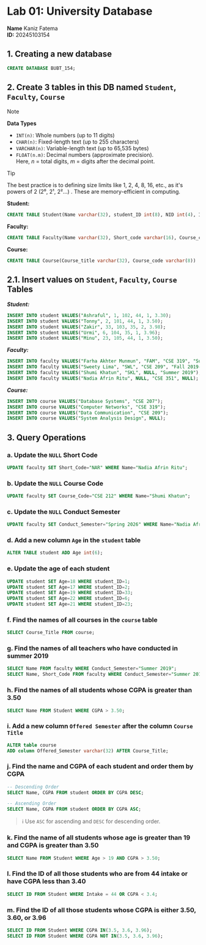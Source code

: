 # Lab 01: University Database
**Name** Kaniz Fatema  
**ID:** 20245103154

## 1. Creating a new database

```sql
CREATE DATABASE BUBT_154;
```
## 2. Create 3 tables in this DB named `Student`, `Faculty`, `Course`

> [!NOTE]
> **Data Types**
> 
> - `INT(n)`: Whole numbers (up to 11 digits)
> - `CHAR(n)`: Fixed-length text (up to 255 characters)
> - `VARCHAR(n)`: Variable-length text (up to 65,535 bytes)
> - `FLOAT(n.m)`: Decimal numbers (approximate precision).  
>   Here, *n* = total digits, *m* = digits after the decimal point.

> [!TIP]
> The best practice is to defining size limits like 1, 2, 4, 8, 16, etc., as it's powers of 2 (2⁰, 2¹, 2²...) . These are memory-efficient in computing.

**Student:** 

```sql
CREATE TABLE Student(Name varchar(32), student_ID int(8), NID int(4), Intake int(2), section int(2), CGPA float(3.2))
```
**Faculty:** 
```sql
CREATE TABLE Faculty(Name varchar(32), Short_code varchar(16), Course_code varchar(16), Conduct_semester varchar(32))
```
**Course:** 
```sql
CREATE TABLE Course(Course_title varchar(32), Course_code varchar(8))
```
## 2.1. Insert values on `Student`, `Faculty`, `Course` Tables
***Student:***
```sql
INSERT INTO student VALUES("Ashraful", 1, 102, 44, 1, 3.30);
INSERT INTO student VALUES("Tonny", 2, 101, 44, 1, 3.50);
INSERT INTO student VALUES("Zakir", 33, 103, 35, 2, 3.98);
INSERT INTO student VALUES("Urmi", 6, 104, 35, 1, 3.96);
INSERT INTO student VALUES("Minu", 23, 105, 44, 1, 3.50);
```
***Faculty:***
```sql
INSERT INTO faculty VALUES("Farha Akhter Munmun", "FAM", "CSE 319", "Summer 2019");
INSERT INTO faculty VALUES("Sweety Lima", "SWL", "CSE 209", "Fall 2019-20");
INSERT INTO faculty VALUES("Shumi Khatun", "SKL", NULL, "Summer 2019");
INSERT INTO faculty VALUES("Nadia Afrin Ritu", NULL, "CSE 351", NULL);
```
***Course:***
```sql
INSERT INTO course VALUES("Database Systems", "CSE 207");
INSERT INTO course VALUES("Computer Networks", "CSE 319");
INSERT INTO course VALUES("Data Communication", "CSE 209");
INSERT INTO course VALUES("System Analysis Design", NULL);
```
## 3. Query Operations

### a. Update the `NULL` Short Code
```sql
UPDATE faculty SET Short_Code="NAR" WHERE Name="Nadia Afrin Ritu";
```
### b. Update the `NULL` Course Code

```sql
UPDATE faculty SET Course_Code="CSE 212" WHERE Name="Shumi Khatun";
```
### c. Update the `NULL` Conduct Semester

```sql
UPDATE faculty SET Conduct_Semester="Spring 2026" WHERE Name="Nadia Afrin Ritu";
```

### d. Add a new column `Age` in the `student` table

```sql
ALTER TABLE student ADD Age int(6);
```
### e. Update the age of each student

```sql
UPDATE student SET Age=18 WHERE student_ID=1;
UPDATE student SET Age=17 WHERE student_ID=2;
UPDATE student SET Age=19 WHERE student_ID=33;
UPDATE student SET Age=22 WHERE student_ID=6;
UPDATE student SET Age=21 WHERE student_ID=23;
```
### f. Find the names of all courses in the `course` table

```sql
SELECT Course_Title FROM course;
```

### g. Find the names of all teachers who have conducted in summer 2019

```sql
SELECT Name FROM faculty WHERE Conduct_Semester="Summer 2019";
SELECT Name, Short_Code FROM faculty WHERE Conduct_Semester="Summer 2019";
```
### h. Find the names of all students whose CGPA is greater than 3.50

```sql
SELECT Name FROM Student WHERE CGPA > 3.50;
```
### i. Add a new column `Offered Semester` after the column `Course Title`

```sql
ALTER table course
ADD column Offered_Semester varchar(32) AFTER Course_Title;
```
### j. Find the name and CGPA of each student and order them by CGPA

```sql
-- Descending Order
SELECT Name, CGPA FROM student ORDER BY CGPA DESC;

-- Ascending Order
SELECT Name, CGPA FROM student ORDER BY CGPA ASC;
```
> ℹ️ Use `ASC` for ascending and `DESC` for descending order.

### k. Find the name of all students whose age is greater than 19 and CGPA is greater than 3.50

```sql
SELECT Name FROM Student WHERE Age > 19 AND CGPA > 3.50;
```
### l. Find the ID of all those students who are from 44 intake or have CGPA less than 3.40

```sql
SELECT ID FROM Student WHERE Intake = 44 OR CGPA < 3.4;
```

### m. Find the ID of all those students whose CGPA is either 3.50, 3.60, or 3.96

```sql
SELECT ID FROM Student WHERE CGPA IN(3.5, 3.6, 3.96);
SELECT ID FROM Student WHERE CGPA NOT IN(3.5, 3.6, 3.96);
```